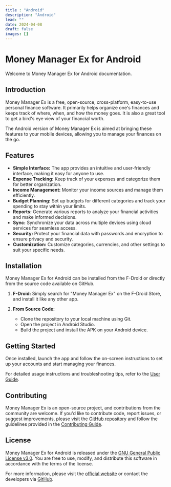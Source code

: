 ```yaml
---
title : "Android"
description: "Android"
lead: ""
date: 2024-04-08
draft: false
images: []
---
```


# Money Manager Ex for Android

Welcome to Money Manager Ex for Android documentation.

## Introduction

Money Manager Ex is a free, open-source, cross-platform, easy-to-use personal finance software. It primarily helps organize one's finances and keeps track of where, when, and how the money goes. It is also a great tool to get a bird's eye view of your financial worth.

The Android version of Money Manager Ex is aimed at bringing these features to your mobile devices, allowing you to manage your finances on the go.

## Features

- **Simple Interface:** The app provides an intuitive and user-friendly interface, making it easy for anyone to use.
- **Expense Tracking:** Keep track of your expenses and categorize them for better organization.
- **Income Management:** Monitor your income sources and manage them efficiently.
- **Budget Planning:** Set up budgets for different categories and track your spending to stay within your limits.
- **Reports:** Generate various reports to analyze your financial activities and make informed decisions.
- **Sync:** Synchronize your data across multiple devices using cloud services for seamless access.
- **Security:** Protect your financial data with passwords and encryption to ensure privacy and security.
- **Customization:** Customize categories, currencies, and other settings to suit your specific needs.

## Installation

Money Manager Ex for Android can be installed from the F-Droid or directly from the source code available on GitHub.

1. **F-Droid:** Simply search for "Money Manager Ex" on the F-Droid Store, and install it like any other app.

2. **From Source Code:**
   - Clone the repository to your local machine using Git.
   - Open the project in Android Studio.
   - Build the project and install the APK on your Android device.

## Getting Started

Once installed, launch the app and follow the on-screen instructions to set up your accounts and start managing your finances.

For detailed usage instructions and troubleshooting tips, refer to the [User Guide](https://android.moneymanagerex.org/usermanual/).

## Contributing

Money Manager Ex is an open-source project, and contributions from the community are welcome. If you'd like to contribute code, report issues, or suggest improvements, please visit the [GitHub repository](https://github.com/moneymanagerex/android-money-manager-ex) and follow the guidelines provided in the [Contributing Guide](CONTRIBUTING.md).

## License

Money Manager Ex for Android is released under the [GNU General Public License v3.0](https://www.gnu.org/licenses/gpl-3.0.en.html). You are free to use, modify, and distribute this software in accordance with the terms of the license.

For more information, please visit the [official website](https://www.moneymanagerex.org/) or contact the developers via [GitHub](https://github.com/moneymanagerex).

